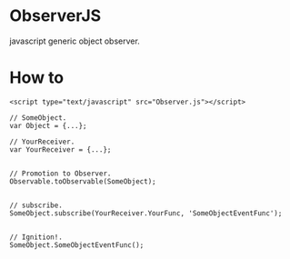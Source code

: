 # ObserverJS
javascript generic object observer.  
  
  
# How to  
  
    <script type="text/javascript" src="Observer.js"></script>

    // SomeObject.
    var Object = {...};

    // YourReceiver.
    var YourReceiver = {...};

    
    // Promotion to Observer.
    Observable.toObservable(SomeObject);
    

    // subscribe.
    SomeObject.subscribe(YourReceiver.YourFunc, 'SomeObjectEventFunc');
    
    
	// Ignition!.
    SomeObject.SomeObjectEventFunc();

